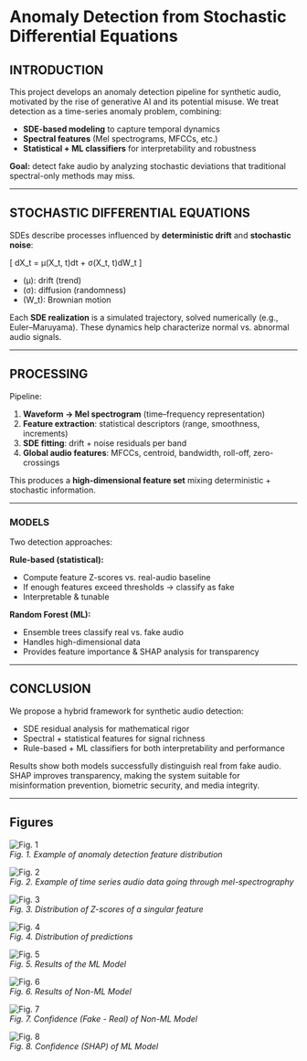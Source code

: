# Anomaly Detection from Stochastic Differential Equations  

## INTRODUCTION  
This project develops an anomaly detection pipeline for synthetic audio, motivated by the rise of generative AI and its potential misuse. We treat detection as a time-series anomaly problem, combining:  
- **SDE-based modeling** to capture temporal dynamics  
- **Spectral features** (Mel spectrograms, MFCCs, etc.)  
- **Statistical + ML classifiers** for interpretability and robustness  

**Goal:** detect fake audio by analyzing stochastic deviations that traditional spectral-only methods may miss.  

---

## STOCHASTIC DIFFERENTIAL EQUATIONS  
SDEs describe processes influenced by **deterministic drift** and **stochastic noise**:  

\[
dX_t = μ(X_t, t)dt + σ(X_t, t)dW_t
\]  

- \(μ\): drift (trend)  
- \(σ\): diffusion (randomness)  
- \(W_t\): Brownian motion  

Each **SDE realization** is a simulated trajectory, solved numerically (e.g., Euler–Maruyama). These dynamics help characterize normal vs. abnormal audio signals.  

---

## PROCESSING  
Pipeline:  
1. **Waveform → Mel spectrogram** (time–frequency representation)  
2. **Feature extraction**: statistical descriptors (range, smoothness, increments)  
3. **SDE fitting**: drift + noise residuals per band  
4. **Global audio features**: MFCCs, centroid, bandwidth, roll-off, zero-crossings  

This produces a **high-dimensional feature set** mixing deterministic + stochastic information.  

---

### MODELS  
Two detection approaches:  

**Rule-based (statistical):**  
- Compute feature Z-scores vs. real-audio baseline  
- If enough features exceed thresholds → classify as fake  
- Interpretable & tunable  

**Random Forest (ML):**  
- Ensemble trees classify real vs. fake audio  
- Handles high-dimensional data  
- Provides feature importance & SHAP analysis for transparency  

---

## CONCLUSION  
We propose a hybrid framework for synthetic audio detection:  
- SDE residual analysis for mathematical rigor  
- Spectral + statistical features for signal richness  
- Rule-based + ML classifiers for both interpretability and performance  

Results show both models successfully distinguish real from fake audio. SHAP improves transparency, making the system suitable for misinformation prevention, biometric security, and media integrity.  

---

## Figures  

![Fig. 1](anomaly_detection_quick_summary_assets/fig_1.jpeg)  
*Fig. 1. Example of anomaly detection feature distribution*  

![Fig. 2](anomaly_detection_quick_summary_assets/fig_2.jpeg)  
*Fig. 2. Example of time series audio data going through mel-spectrography*  

![Fig. 3](anomaly_detection_quick_summary_assets/fig_3.jpeg)  
*Fig. 3. Distribution of Z-scores of a singular feature*  

![Fig. 4](anomaly_detection_quick_summary_assets/fig_4.jpeg)  
*Fig. 4. Distribution of predictions*  

![Fig. 5](anomaly_detection_quick_summary_assets/fig_5.jpeg)  
*Fig. 5. Results of the ML Model*  

![Fig. 6](anomaly_detection_quick_summary_assets/fig_6.jpeg)  
*Fig. 6. Results of Non-ML Model*  

![Fig. 7](anomaly_detection_quick_summary_assets/fig_7.jpeg)  
*Fig. 7. Confidence (Fake - Real) of Non-ML Model*  

![Fig. 8](anomaly_detection_quick_summary_assets/fig_8.jpeg)  
*Fig. 8. Confidence (SHAP) of ML Model*  
